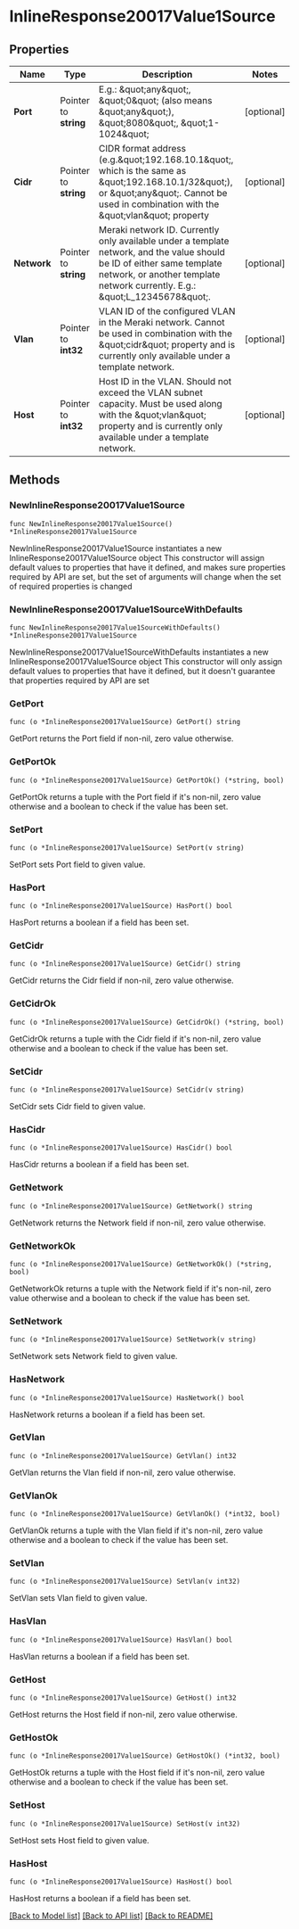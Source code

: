 # InlineResponse20017Value1Source

## Properties

Name | Type | Description | Notes
------------ | ------------- | ------------- | -------------
**Port** | Pointer to **string** | E.g.: \&quot;any\&quot;, \&quot;0\&quot; (also means \&quot;any\&quot;), \&quot;8080\&quot;, \&quot;1-1024\&quot; | [optional] 
**Cidr** | Pointer to **string** | CIDR format address (e.g.\&quot;192.168.10.1\&quot;, which is the same as \&quot;192.168.10.1/32\&quot;), or \&quot;any\&quot;. Cannot be used in combination with the \&quot;vlan\&quot; property | [optional] 
**Network** | Pointer to **string** | Meraki network ID. Currently only available under a template network, and the value should be ID of either same template network, or another template network currently. E.g.: \&quot;L_12345678\&quot;. | [optional] 
**Vlan** | Pointer to **int32** | VLAN ID of the configured VLAN in the Meraki network. Cannot be used in combination with the \&quot;cidr\&quot; property and is currently only available under a template network. | [optional] 
**Host** | Pointer to **int32** | Host ID in the VLAN. Should not exceed the VLAN subnet capacity. Must be used along with the \&quot;vlan\&quot; property and is currently only available under a template network. | [optional] 

## Methods

### NewInlineResponse20017Value1Source

`func NewInlineResponse20017Value1Source() *InlineResponse20017Value1Source`

NewInlineResponse20017Value1Source instantiates a new InlineResponse20017Value1Source object
This constructor will assign default values to properties that have it defined,
and makes sure properties required by API are set, but the set of arguments
will change when the set of required properties is changed

### NewInlineResponse20017Value1SourceWithDefaults

`func NewInlineResponse20017Value1SourceWithDefaults() *InlineResponse20017Value1Source`

NewInlineResponse20017Value1SourceWithDefaults instantiates a new InlineResponse20017Value1Source object
This constructor will only assign default values to properties that have it defined,
but it doesn't guarantee that properties required by API are set

### GetPort

`func (o *InlineResponse20017Value1Source) GetPort() string`

GetPort returns the Port field if non-nil, zero value otherwise.

### GetPortOk

`func (o *InlineResponse20017Value1Source) GetPortOk() (*string, bool)`

GetPortOk returns a tuple with the Port field if it's non-nil, zero value otherwise
and a boolean to check if the value has been set.

### SetPort

`func (o *InlineResponse20017Value1Source) SetPort(v string)`

SetPort sets Port field to given value.

### HasPort

`func (o *InlineResponse20017Value1Source) HasPort() bool`

HasPort returns a boolean if a field has been set.

### GetCidr

`func (o *InlineResponse20017Value1Source) GetCidr() string`

GetCidr returns the Cidr field if non-nil, zero value otherwise.

### GetCidrOk

`func (o *InlineResponse20017Value1Source) GetCidrOk() (*string, bool)`

GetCidrOk returns a tuple with the Cidr field if it's non-nil, zero value otherwise
and a boolean to check if the value has been set.

### SetCidr

`func (o *InlineResponse20017Value1Source) SetCidr(v string)`

SetCidr sets Cidr field to given value.

### HasCidr

`func (o *InlineResponse20017Value1Source) HasCidr() bool`

HasCidr returns a boolean if a field has been set.

### GetNetwork

`func (o *InlineResponse20017Value1Source) GetNetwork() string`

GetNetwork returns the Network field if non-nil, zero value otherwise.

### GetNetworkOk

`func (o *InlineResponse20017Value1Source) GetNetworkOk() (*string, bool)`

GetNetworkOk returns a tuple with the Network field if it's non-nil, zero value otherwise
and a boolean to check if the value has been set.

### SetNetwork

`func (o *InlineResponse20017Value1Source) SetNetwork(v string)`

SetNetwork sets Network field to given value.

### HasNetwork

`func (o *InlineResponse20017Value1Source) HasNetwork() bool`

HasNetwork returns a boolean if a field has been set.

### GetVlan

`func (o *InlineResponse20017Value1Source) GetVlan() int32`

GetVlan returns the Vlan field if non-nil, zero value otherwise.

### GetVlanOk

`func (o *InlineResponse20017Value1Source) GetVlanOk() (*int32, bool)`

GetVlanOk returns a tuple with the Vlan field if it's non-nil, zero value otherwise
and a boolean to check if the value has been set.

### SetVlan

`func (o *InlineResponse20017Value1Source) SetVlan(v int32)`

SetVlan sets Vlan field to given value.

### HasVlan

`func (o *InlineResponse20017Value1Source) HasVlan() bool`

HasVlan returns a boolean if a field has been set.

### GetHost

`func (o *InlineResponse20017Value1Source) GetHost() int32`

GetHost returns the Host field if non-nil, zero value otherwise.

### GetHostOk

`func (o *InlineResponse20017Value1Source) GetHostOk() (*int32, bool)`

GetHostOk returns a tuple with the Host field if it's non-nil, zero value otherwise
and a boolean to check if the value has been set.

### SetHost

`func (o *InlineResponse20017Value1Source) SetHost(v int32)`

SetHost sets Host field to given value.

### HasHost

`func (o *InlineResponse20017Value1Source) HasHost() bool`

HasHost returns a boolean if a field has been set.


[[Back to Model list]](../README.md#documentation-for-models) [[Back to API list]](../README.md#documentation-for-api-endpoints) [[Back to README]](../README.md)


